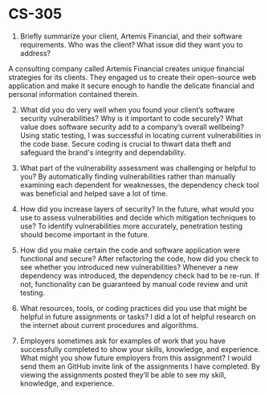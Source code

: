 # CS-305

1.	Briefly summarize your client, Artemis Financial, and their software requirements. Who was the client? What issue did they want you to address?

A consulting company called Artemis Financial creates unique financial strategies for its clients. They engaged us to create their open-source web application and    make it secure enough to handle the delicate financial and personal information contained therein.

2.	What did you do very well when you found your client’s software security vulnerabilities? Why is it important to code securely? What value does software security add to a company’s overall wellbeing?
Using static testing, I was successful in locating current vulnerabilities in the code base. Secure coding is crucial to thwart data theft and safeguard the brand's integrity and dependability.

3.	What part of the vulnerability assessment was challenging or helpful to you?
By automatically finding vulnerabilities rather than manually examining each dependent for weaknesses, the dependency check tool was beneficial and helped save a lot of time.

4.	How did you increase layers of security? In the future, what would you use to assess vulnerabilities and decide which mitigation techniques to use?
To identify vulnerabilities more accurately, penetration testing should become important in the future.

5.	How did you make certain the code and software application were functional and secure? After refactoring the code, how did you check to see whether you introduced new vulnerabilities?
Whenever a new dependency was introduced, the dependency check had to be re-run. If not, functionality can be guaranteed by manual code review and unit testing.

6.	What resources, tools, or coding practices did you use that might be helpful in future assignments or tasks?
I did a lot of helpful research on the internet about current procedures and algorithms.

7.	Employers sometimes ask for examples of work that you have successfully completed to show your skills, knowledge, and experience.
What might you show future employers from this assignment? I would send them an GitHub invite link of the assignments I have completed. By viewing the assignments posted they’ll be able to see my skill, knowledge, and experience.
